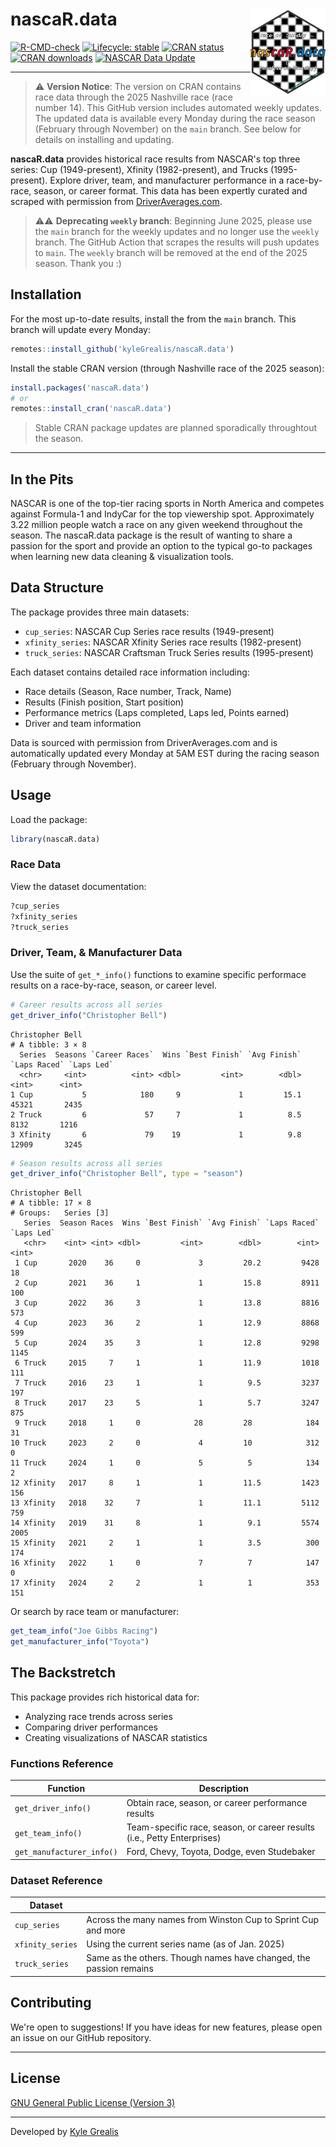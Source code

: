 # nascaR.data <a href="https://www.kyleGrealis.com/nascaR.data/"><img src="man/figures/logo.svg" align="right" height="139" alt="nascaR.data website" /></a>


[![R-CMD-check](https://img.shields.io/badge/R--CMD--check-passing-brightgreen)](https://github.com/kyleGrealis/nascaR.data/actions)
[![Lifecycle: stable](https://img.shields.io/badge/lifecycle-experimental-orange.svg)](https://lifecycle.r-lib.org/articles/stages.html#stable)
[![CRAN status](https://www.r-pkg.org/badges/version/nascaR.data)](https://CRAN.R-project.org/package=nascaR.data)
[![CRAN downloads](https://cranlogs.r-pkg.org/badges/grand-total/nascaR.data)](https://cran.r-project.org/package=nascaR.data)
[![NASCAR Data Update](https://github.com/kyleGrealis/nascaR.data/actions/workflows/weekly-nascar-update.yml/badge.svg)](https://github.com/kyleGrealis/nascaR.data/actions/workflows/weekly-nascar-update.yml)


----

> ⚠️ **Version Notice**: The version on CRAN contains race data through the 2025 Nashville race (race number 14). This GitHub version includes automated weekly updates. The updated data is available every Monday during the race season (February through November) on the `main` branch. See below for details on installing and updating.

**nascaR.data** provides historical race results from NASCAR's top three series: Cup (1949-present), Xfinity (1982-present), and Trucks (1995-present). Explore driver, team, and manufacturer performance in a race-by-race, season, or career format. This data has been expertly curated and scraped with permission from [DriverAverages.com](https://www.driveraverages.com).

> ⚠️⚠️ **Deprecating `weekly` branch**: Beginning June 2025, please use the `main` branch for the weekly updates and no longer use the `weekly` branch. The GitHub Action that scrapes the results will push updates to `main`. The `weekly` branch will be removed at the end of the 2025 season. Thank you :)

## Installation

For the most up-to-date results, install the from the `main` branch. This branch will update every Monday:

```r
remotes::install_github('kyleGrealis/nascaR.data')
```

Install the stable CRAN version (through Nashville race of the 2025 season):
```r
install.packages('nascaR.data')
# or
remotes::install_cran('nascaR.data')
```

> Stable CRAN package updates are planned sporadically throughtout the season.

---

## In the Pits

NASCAR is one of the top-tier racing sports in North America and competes against Formula-1 and IndyCar for the top viewership spot. Approximately 3.22 million people watch a race on any given weekend throughout the season. The nascaR.data package is the result of wanting to share a passion for the sport and provide an option to the typical go-to packages when learning new data cleaning & visualization tools.

## Data Structure

The package provides three main datasets:

* `cup_series`: NASCAR Cup Series race results (1949-present)
* `xfinity_series`: NASCAR Xfinity Series race results (1982-present)
* `truck_series`: NASCAR Craftsman Truck Series results (1995-present)

Each dataset contains detailed race information including:

* Race details (Season, Race number, Track, Name)
* Results (Finish position, Start position)
* Performance metrics (Laps completed, Laps led, Points earned)
* Driver and team information

Data is sourced with permission from DriverAverages.com and is automatically updated every Monday at 5AM EST during the racing season (February through November).

## Usage

Load the package:

```r
library(nascaR.data)
```

### Race Data

View the dataset documentation:

```r
?cup_series
?xfinity_series
?truck_series
```

### Driver, Team, & Manufacturer Data

Use the suite of `get_*_info()` functions to examine specific performace results on a race-by-race, season, or career level.

```r
# Career results across all series
get_driver_info("Christopher Bell")
```

```
Christopher Bell
# A tibble: 3 × 8
  Series  Seasons `Career Races`  Wins `Best Finish` `Avg Finish` `Laps Raced` `Laps Led`
  <chr>     <int>          <int> <dbl>         <int>        <dbl>        <int>      <int>
1 Cup           5            180     9             1         15.1        45321       2435
2 Truck         6             57     7             1          8.5         8132       1216
3 Xfinity       6             79    19             1          9.8        12909       3245
```

```r
# Season results across all series
get_driver_info("Christopher Bell", type = "season")
```

```
Christopher Bell
# A tibble: 17 × 8
# Groups:   Series [3]
   Series  Season Races  Wins `Best Finish` `Avg Finish` `Laps Raced` `Laps Led`
   <chr>    <int> <int> <dbl>         <int>        <dbl>        <int>      <int>
 1 Cup       2020    36     0             3         20.2         9428         18
 2 Cup       2021    36     1             1         15.8         8911        100
 3 Cup       2022    36     3             1         13.8         8816        573
 4 Cup       2023    36     2             1         12.9         8868        599
 5 Cup       2024    35     3             1         12.8         9298       1145
 6 Truck     2015     7     1             1         11.9         1018        111
 7 Truck     2016    23     1             1          9.5         3237        197
 8 Truck     2017    23     5             1          5.7         3247        875
 9 Truck     2018     1     0            28         28            184         31
10 Truck     2023     2     0             4         10            312          0
11 Truck     2024     1     0             5          5            134          2
12 Xfinity   2017     8     1             1         11.5         1423        156
13 Xfinity   2018    32     7             1         11.1         5112        759
14 Xfinity   2019    31     8             1          9.1         5574       2005
15 Xfinity   2021     2     1             1          3.5          300        174
16 Xfinity   2022     1     0             7          7            147          0
17 Xfinity   2024     2     2             1          1            353        151
```

Or search by race team or manufacturer:

```r
get_team_info("Joe Gibbs Racing")
get_manufacturer_info("Toyota")
```

## The Backstretch
This package provides rich historical data for:

* Analyzing race trends across series
* Comparing driver performances
* Creating visualizations of NASCAR statistics

### Functions Reference

| Function | Description |
|----------|-------------|
| `get_driver_info()` | Obtain race, season, or career performance results |
| `get_team_info()` | Team-specific race, season, or career results (i.e., Petty Enterprises) |
| `get_manufacturer_info()` | Ford, Chevy, Toyota, Dodge, even Studebaker |

### Dataset Reference

| Dataset |  |
|---------|--|
| `cup_series` | Across the many names from Winston Cup to Sprint Cup and more |
| `xfinity_series` | Using the current series name (as of Jan. 2025) |
| `truck_series` | Same as the others. Though names have changed, the passion remains |


## Contributing

We're open to suggestions! If you have ideas for new features, please open an issue on our GitHub repository.

----

## License

[GNU General Public License (Version 3)](https://choosealicense.com/licenses/gpl-3.0/)

---

Developed by [Kyle Grealis](https://github.com/kyleGrealis)



